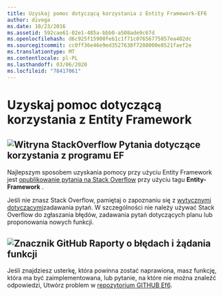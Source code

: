 ```yaml
---
title: Uzyskaj pomoc dotyczącą korzystania z Entity Framework-EF6
author: divega
ms.date: 10/23/2016
ms.assetid: 592cae61-02e1-485a-bbb0-a508ade9c67d
ms.openlocfilehash: d6c925f15900feb1c1f71c07656775857ea402dc
ms.sourcegitcommit: cc0ff36e46e9ed3527638f7208000e8521faef2e
ms.translationtype: MT
ms.contentlocale: pl-PL
ms.lasthandoff: 03/06/2020
ms.locfileid: "78417061"
---
```

# <a name="get-help-using-entity-framework"></a>Uzyskaj pomoc dotyczącą korzystania z Entity Framework
## <a name="stackoverflow-questions-about-using-ef"></a>![Witryna StackOverflow](~/ef6/media/stackoverflow.png) Pytania dotyczące korzystania z programu EF  

Najlepszym sposobem uzyskania pomocy przy użyciu Entity Framework jest [opublikowanie pytania na Stack Overflow](https://stackoverflow.com/questions/ask) przy użyciu tagu **Entity-Framework** .  

Jeśli nie znasz Stack Overflow, pamiętaj o zapoznaniu się z [wytycznymi dotyczącymi](https://stackoverflow.com/help/asking)zadawania pytań. W szczególności nie należy używać Stack Overflow do zgłaszania błędów, zadawania pytań dotyczących planu lub proponowania nowych funkcji.  

## <a name="github-mark-bug-reports-and-feature-requests"></a>![Znacznik GitHub](~/ef6/media/github-mark-32px.png) Raporty o błędach i żądania funkcji  

Jeśli znajdziesz usterkę, która powinna zostać naprawiona, masz funkcję, która ma być zaimplementowana, lub pytanie, na które nie można znaleźć odpowiedzi, Utwórz problem w [repozytorium GITHUB Ef6](https://github.com/aspnet/EntityFramework6/issues).
